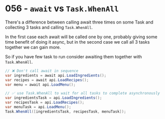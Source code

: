 # 056 - `await` vs `Task.WhenAll` #

There's a difference between calling await three times on some Task and collecting 3 tasks and calling `Task.WhenAll`.

In the first case each await will be called one by one, probably giving some time benefit of doing it async, but in the second case we call all 3 tasks together we can gain more.

So if you have few task to run consider awaiting them together with `Task.WhenAll`.


```csharp
// ❌ Don't call await in sequence
var ingredients = await api.LoadIngredients();
var recipes = await api.LoadRecipes();
var menu = await api.LoadMenu();
```

```csharp
// ✅ use Task.WhenAll to wait for all tasks to complete asynchronously
var ingredientsTask = api.LoadIngredients();
var recipesTask = api.LoadRecipes();
var menuTask = api.LoadMenu();
Task.WhenAll([ingredientsTask, recipesTask, menuTask]);
```
